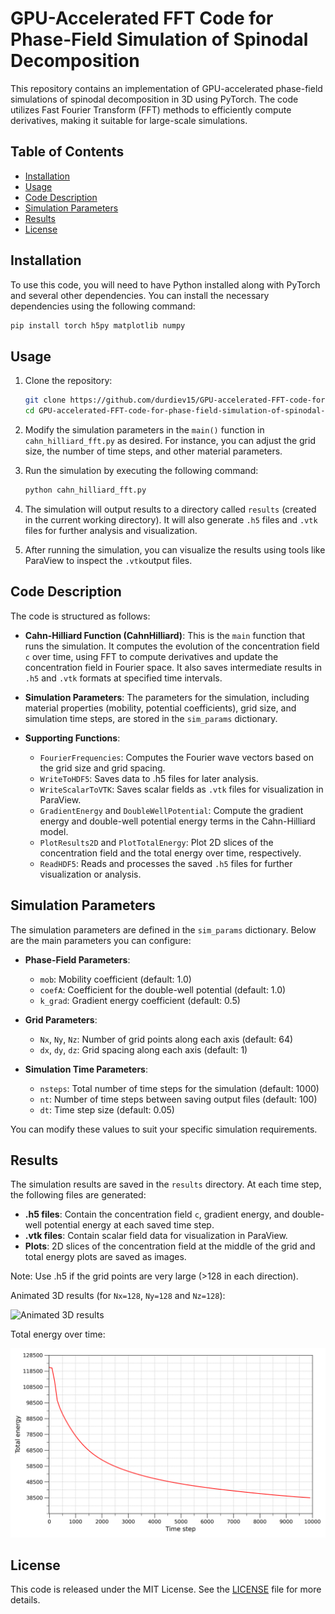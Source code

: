 # GPU-Accelerated FFT Code for Phase-Field Simulation of Spinodal Decomposition

This repository contains an implementation of GPU-accelerated phase-field simulations of spinodal decomposition in 3D using PyTorch. The code utilizes Fast Fourier Transform (FFT) methods to efficiently compute derivatives, making it suitable for large-scale simulations. 

## Table of Contents

- [Installation](#installation)
- [Usage](#usage)
- [Code Description](#code-description)
- [Simulation Parameters](#simulation-parameters)
- [Results](#results)
- [License](#license)

## Installation

To use this code, you will need to have Python installed along with PyTorch and several other dependencies. You can install the necessary dependencies using the following command:

```bash
pip install torch h5py matplotlib numpy
```

## Usage

1. Clone the repository:
    ```bash
    git clone https://github.com/durdiev15/GPU-accelerated-FFT-code-for-phase-field-simulation-of-spinodal-decomposition.git
    cd GPU-accelerated-FFT-code-for-phase-field-simulation-of-spinodal-decomposition
    ```

2. Modify the simulation parameters in the `main()` function in `cahn_hilliard_fft.py` as desired. For instance, you can adjust the grid size, the number of time steps, and other material parameters.

3. Run the simulation by executing the following command:
    ```bash
    python cahn_hilliard_fft.py
    ```

4. The simulation will output results to a directory called `results` (created in the current working directory). It will also generate `.h5` files and `.vtk` files for further analysis and visualization.

5. After running the simulation, you can visualize the results using tools like ParaView to inspect the `.vtk`output files.

## Code Description

The code is structured as follows:

* **Cahn-Hilliard Function (CahnHilliard)**: This is the `main` function that runs the simulation. It computes the evolution of the concentration field `c` over time, using FFT to compute derivatives and update the concentration field in Fourier space. It also saves intermediate results in `.h5` and `.vtk` formats at specified time intervals.

* **Simulation Parameters**: The parameters for the simulation, including material properties (mobility, potential coefficients), grid size, and simulation time steps, are stored in the `sim_params` dictionary.

* **Supporting Functions**:

    * `FourierFrequencies`: Computes the Fourier wave vectors based on the grid size and grid spacing.
    * `WriteToHDF5`: Saves data to .h5 files for later analysis.
    * `WriteScalarToVTK`: Saves scalar fields as `.vtk` files for visualization in ParaView.
    * `GradientEnergy` and `DoubleWellPotential`: Compute the gradient energy and double-well potential energy terms in the Cahn-Hilliard model.
    * `PlotResults2D` and `PlotTotalEnergy`: Plot 2D slices of the concentration field and the total energy over time, respectively.
    * `ReadHDF5`: Reads and processes the saved `.h5` files for further visualization or analysis.

## Simulation Parameters

The simulation parameters are defined in the `sim_params` dictionary. Below are the main parameters you can configure:

* **Phase-Field Parameters**:

    * `mob`: Mobility coefficient (default: 1.0)
    * `coefA`: Coefficient for the double-well potential (default: 1.0)
    * `k_grad`: Gradient energy coefficient (default: 0.5)

* **Grid Parameters**:

    * `Nx`, `Ny`, `Nz`: Number of grid points along each axis (default: 64)
    * `dx`, `dy`, `dz`: Grid spacing along each axis (default: 1)

* **Simulation Time Parameters**:

    * `nsteps`: Total number of time steps for the simulation (default: 1000)
    * `nt`: Number of time steps between saving output files (default: 100)
    * `dt`: Time step size (default: 0.05)

You can modify these values to suit your specific simulation requirements.

## Results

The simulation results are saved in the `results` directory. At each time step, the following files are generated:

* **.h5 files**: Contain the concentration field `c`, gradient energy, and double-well potential energy at each saved time step.
* **.vtk files**: Contain scalar field data for visualization in ParaView.
* **Plots**: 2D slices of the concentration field at the middle of the grid and total energy plots are saved as images.

Note: Use .h5 if the grid points are very large (>128 in each direction).

Animated 3D results (for `Nx=128`, `Ny=128` and `Nz=128`):

![Animated 3D results](results/cahn_hilliard_3d.gif)

Total energy over time:

![Total energy over time](results/energy_time.png)

## License

This code is released under the MIT License. See the  <a href="https://github.com/durdiev15/GPU-accelerated-FFT-code-for-phase-field-simulation-of-spinodal-decomposition/blob/main/LICENSE">LICENSE</a>  file for more details.
